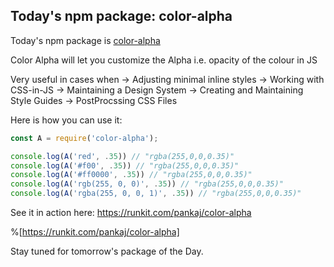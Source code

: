 ## Today's npm package: color-alpha

Today's npm package is [color-alpha](https://www.npm/js.com/package/color-alpha)

Color Alpha will let you customize the Alpha i.e. opacity of the colour in JS

Very useful in cases when 
→ Adjusting minimal inline styles
→ Working with CSS-in-JS
→ Maintaining a Design System
→ Creating and Maintaining Style Guides
→ PostProcssing CSS Files

Here is how you can use it:

```js
const A = require('color-alpha');

console.log(A('red', .35)) // "rgba(255,0,0,0.35)"
console.log(A('#f00', .35)) // "rgba(255,0,0,0.35)"
console.log(A('#ff0000', .35)) // "rgba(255,0,0,0.35)"
console.log(A('rgb(255, 0, 0)', .35)) // "rgba(255,0,0,0.35)"
console.log(A('rgba(255, 0, 0, 1)', .35)) // "rgba(255,0,0,0.35)"
```

See it in action here: https://runkit.com/pankaj/color-alpha

%[https://runkit.com/pankaj/color-alpha]

Stay tuned for tomorrow's package of the Day.